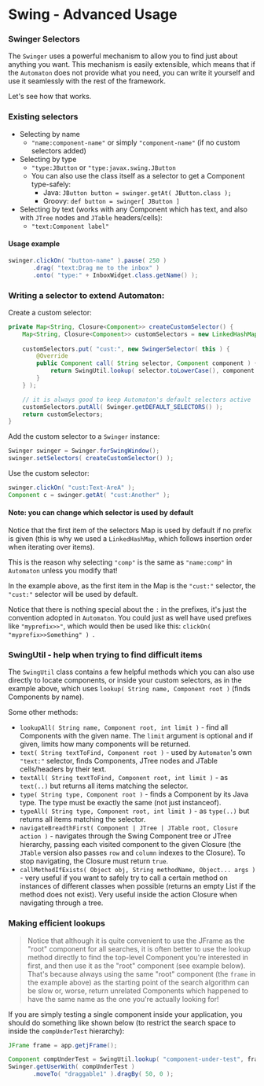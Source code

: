 # Swing - Advanced Usage


### Swinger Selectors

The `Swinger` uses a powerful mechanism to allow you to find just about anything you want.
This mechanism is easily extensible, which means that if the `Automaton` does not provide what you need, you can write it yourself and use it seamlessly with the rest of the framework.

Let's see how that works.

### Existing selectors

* Selecting by name
  * `"name:component-name"` or simply `"component-name"` (if no custom selectors added)
* Selecting by type
  * `"type:JButton` or `"type:javax.swing.JButton`
  * You can also use the class itself as a selector to get a Component type-safely:
      * Java: ```JButton button = swinger.getAt( JButton.class );```
      * Groovy: ```def button = swinger[ JButton ]``` 
* Selecting by text (works with any Component which has text, and also with `JTree` nodes and `JTable` headers/cells):
  * `"text:Component label"`

#### Usage example

```java
swinger.clickOn( "button-name" ).pause( 250 )
       .drag( "text:Drag me to the inbox" )
       .onto( "type:" + InboxWidget.class.getName() );
```

### Writing a selector to extend Automaton:

Create a custom selector:

```java
private Map<String, Closure<Component>> createCustomSelector() {
    Map<String, Closure<Component>> customSelectors = new LinkedHashMap<>();
    
    customSelectors.put( "cust:", new SwingerSelector( this ) {
        @Override
        public Component call( String selector, Component component ) {
            return SwingUtil.lookup( selector.toLowerCase(), component );
        }
    } );

    // it is always good to keep Automaton's default selectors active
    customSelectors.putAll( Swinger.getDEFAULT_SELECTORS() );
    return customSelectors;
}
```

Add the custom selector to a `Swinger` instance:

```java
Swinger swinger = Swinger.forSwingWindow();
swinger.setSelectors( createCustomSelector() );
```

Use the custom selector:
```java
swinger.clickOn( "cust:Text-AreA" );
Component c = swinger.getAt( "cust:Another" );
```

#### Note: you can change which selector is used by default

Notice that the first item of the selectors Map is used by default if no prefix is given (this is why we used a `LinkedHashMap`, which follows insertion order when iterating over items).

This is the reason why selecting `"comp"` is the same as `"name:comp"` in `Automaton` unless you modify that!

In the example above, as the first item in the Map is the `"cust:"` selector, the `"cust:"` selector will be used by default.

Notice that there is nothing special about the `:` in the prefixes, it's just the convention adopted in `Automaton`. You could just as well have used prefixes like `"myprefix>>"`, which would then be used like this: `clickOn( "myprefix>>Something" ) `.


### SwingUtil  - help when trying to find difficult items

The `SwingUtil` class contains a few helpful methods which you can also use directly to locate components, or inside your custom selectors, as in the example above, which uses `lookup( String name, Component root )` (finds Components by name).

Some other methods:

* `lookupAll( String name, Component root, int limit )` - find all Components with the given name. The `limit` argument is optional and if given, limits how many components will be returned.
* `text( String textToFind, Component root )` - used by `Automaton`'s own `"text:"` selector, finds Components, JTree nodes and JTable cells/headers by their text.
* `textAll( String textToFind, Component root, int limit )` - as `text(..)` but returns all items matching the selector.
* `type( String type, Component root )` - finds a Component by its Java type. The type must be exactly the same (not just instanceof).
* `typeAll( String type, Component root, int limit )` - as `type(..)` but returns all items matching the selector.
* `navigateBreadthFirst( Component | JTree | JTable root, Closure action )` - navigates through the Swing Component tree or JTree hierarchy, passing each visited component to the given Closure (the `JTable` version also passes `row` and `column` indexes to the Closure). To stop navigating, the Closure must return `true`.
* `callMethodIfExists( Object obj, String methodName, Object... args )` - very useful if you want to safely try to call a certain method on instances of different classes when possible (returns an empty List if the method does not exist). Very useful inside the action Closure when navigating through a tree.


### Making efficient lookups

> Notice that although it is quite convenient to use the JFrame as the "root" component for all searches,
> it is often better to use the lookup method directly to find the top-level Component you're interested in first,
> and then use it as the "root" component (see example below).
> That's because always using the same "root" component (the `frame` in the example above) as the starting point of
> the search algorithm can be slow or, worse, return unrelated Components which happened to have the same name as the
> one you're actually looking for!

If you are simply testing a single component inside your application, you should do something like shown below
(to restrict the search space to inside the `compUnderTest` hierarchy):

```java
JFrame frame = app.getjFrame();

Component compUnderTest = SwingUtil.lookup( "component-under-test", frame );
Swinger.getUserWith( compUnderTest )
       .moveTo( "draggable1" ).dragBy( 50, 0 );
```
